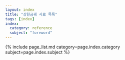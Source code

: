 ```yaml
---
layout: index
title: "상한금궤 사료 목록"
tags: [index]
index:
  category: reference
  subject: "foreword"
---
```


{% include page_list.md category=page.index.category subject=page.index.subject %}
